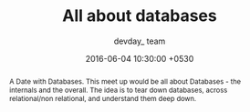 ---
title:  "All about databases"
date:   2016-06-04 10:30:00 +0530
categories: events
tags: databases
author: "devday_ team"
name: "All about databases"
abstract: "A Date with Databases. This meet up would be all about Databases - the internals and the overall. The idea is to tear down databases, across relational/non relational, and understand them deep down."
time: "2016-06-04T10:30:00+05:30"
registration_closes: "2016-06-04T10:30:00+05:30"
venue: "Bangalore"
agenda: 
- 
    type: "talk"
    title: "Databases: Days of the future past"
    authors: 
    - 
        name: "Avinash Nijampure"
        avatar: ""
    time: "2016-06-04T10:30:00+05:30"
    local_time: "10:30"
    local_time_post: "AM"
    abstract: "Dolore ex deserunt aute fugiat aute nulla ea sunt aliqua nisi cupidatat eu. Duis nulla tempor do aute et eiusmod velit exercitation nostrud quis"
- 
    type: "break"
    time: "2016-06-04T11:15:00+05:30"
    title: "Tea and snacks"
    local_time: "11:15"
    local_time_post: "AM"
- 
    type: "talk"
    time: "2016-06-04T11:30:00+05:30"
    title: "SQLite: Why aren't you using it more?"
    local_time: "11:30"
    local_time_post: "AM"
    abstract: "Dolore ex deserunt aute fugiat aute nulla ea sunt aliqua nisi cupidatat eu. Duis nulla tempor do aute et eiusmod velit exercitation nostrud quis"
    authors: 
    - 
        name: "Srimathi Harinarayanan"
        avatar: ""
    - 
        name: "Navaneeth KN"
        avatar: ""
- 
    type: "talk"
    title: "Databases as event streams"
    time: "2016-06-04T12:15:00+05:30"
    local_time: "11:15"
    local_time_post: "AM"
    abstract: "Dolore ex deserunt aute fugiat aute nulla ea sunt aliqua nisi cupidatat eu. Duis nulla tempor do aute et eiusmod velit exercitation nostrud quis"
    authors: 
    - 
        name: "Shashank Teotia"
        avatar: ""
- 
    type: "break"
    title: "Lunch"
    time: "2016-06-04T13:00:00+05:30"
    local_time: "01:00"
    local_time_post: "PM"
---